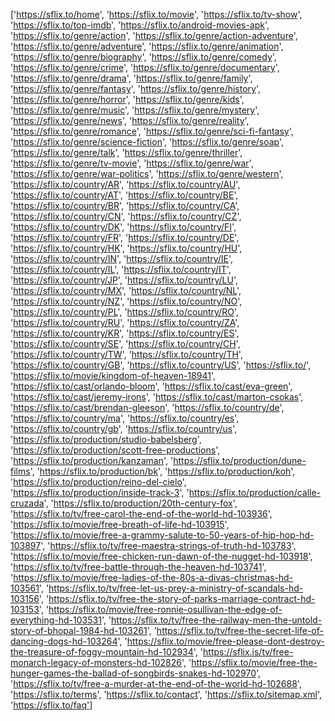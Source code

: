 ['https://sflix.to/home',
 'https://sflix.to/movie',
 'https://sflix.to/tv-show',
 'https://sflix.to/top-imdb',
 'https://sflix.to/android-movies-apk',
 'https://sflix.to/genre/action',
 'https://sflix.to/genre/action-adventure',
 'https://sflix.to/genre/adventure',
 'https://sflix.to/genre/animation',
 'https://sflix.to/genre/biography',
 'https://sflix.to/genre/comedy',
 'https://sflix.to/genre/crime',
 'https://sflix.to/genre/documentary',
 'https://sflix.to/genre/drama',
 'https://sflix.to/genre/family',
 'https://sflix.to/genre/fantasy',
 'https://sflix.to/genre/history',
 'https://sflix.to/genre/horror',
 'https://sflix.to/genre/kids',
 'https://sflix.to/genre/music',
 'https://sflix.to/genre/mystery',
 'https://sflix.to/genre/news',
 'https://sflix.to/genre/reality',
 'https://sflix.to/genre/romance',
 'https://sflix.to/genre/sci-fi-fantasy',
 'https://sflix.to/genre/science-fiction',
 'https://sflix.to/genre/soap',
 'https://sflix.to/genre/talk',
 'https://sflix.to/genre/thriller',
 'https://sflix.to/genre/tv-movie',
 'https://sflix.to/genre/war',
 'https://sflix.to/genre/war-politics',
 'https://sflix.to/genre/western',
 'https://sflix.to/country/AR',
 'https://sflix.to/country/AU',
 'https://sflix.to/country/AT',
 'https://sflix.to/country/BE',
 'https://sflix.to/country/BR',
 'https://sflix.to/country/CA',
 'https://sflix.to/country/CN',
 'https://sflix.to/country/CZ',
 'https://sflix.to/country/DK',
 'https://sflix.to/country/FI',
 'https://sflix.to/country/FR',
 'https://sflix.to/country/DE',
 'https://sflix.to/country/HK',
 'https://sflix.to/country/HU',
 'https://sflix.to/country/IN',
 'https://sflix.to/country/IE',
 'https://sflix.to/country/IL',
 'https://sflix.to/country/IT',
 'https://sflix.to/country/JP',
 'https://sflix.to/country/LU',
 'https://sflix.to/country/MX',
 'https://sflix.to/country/NL',
 'https://sflix.to/country/NZ',
 'https://sflix.to/country/NO',
 'https://sflix.to/country/PL',
 'https://sflix.to/country/RO',
 'https://sflix.to/country/RU',
 'https://sflix.to/country/ZA',
 'https://sflix.to/country/KR',
 'https://sflix.to/country/ES',
 'https://sflix.to/country/SE',
 'https://sflix.to/country/CH',
 'https://sflix.to/country/TW',
 'https://sflix.to/country/TH',
 'https://sflix.to/country/GB',
 'https://sflix.to/country/US',
 'https://sflix.to/',
 'https://sflix.to/movie/kingdom-of-heaven-18941',
 'https://sflix.to/cast/orlando-bloom',
 'https://sflix.to/cast/eva-green',
 'https://sflix.to/cast/jeremy-irons',
 'https://sflix.to/cast/marton-csokas',
 'https://sflix.to/cast/brendan-gleeson',
 'https://sflix.to/country/de',
 'https://sflix.to/country/ma',
 'https://sflix.to/country/es',
 'https://sflix.to/country/gb',
 'https://sflix.to/country/us',
 'https://sflix.to/production/studio-babelsberg',
 'https://sflix.to/production/scott-free-productions',
 'https://sflix.to/production/kanzaman',
 'https://sflix.to/production/dune-films',
 'https://sflix.to/production/bk',
 'https://sflix.to/production/koh',
 'https://sflix.to/production/reino-del-cielo',
 'https://sflix.to/production/inside-track-3',
 'https://sflix.to/production/calle-cruzada',
 'https://sflix.to/production/20th-century-fox',
 'https://sflix.to/tv/free-carol-the-end-of-the-world-hd-103936',
 'https://sflix.to/movie/free-breath-of-life-hd-103915',
 'https://sflix.to/movie/free-a-grammy-salute-to-50-years-of-hip-hop-hd-103897',
 'https://sflix.to/tv/free-maestra-strings-of-truth-hd-103783',
 'https://sflix.to/movie/free-chicken-run-dawn-of-the-nugget-hd-103918',
 'https://sflix.to/tv/free-battle-through-the-heaven-hd-103741',
 'https://sflix.to/movie/free-ladies-of-the-80s-a-divas-christmas-hd-103561',
 'https://sflix.to/tv/free-let-us-prey-a-ministry-of-scandals-hd-103156',
 'https://sflix.to/tv/free-the-story-of-parks-marriage-contract-hd-103153',
 'https://sflix.to/movie/free-ronnie-osullivan-the-edge-of-everything-hd-103531',
 'https://sflix.to/tv/free-the-railway-men-the-untold-story-of-bhopal-1984-hd-103261',
 'https://sflix.to/tv/free-the-secret-life-of-dancing-dogs-hd-103264',
 'https://sflix.to/movie/free-please-dont-destroy-the-treasure-of-foggy-mountain-hd-102934',
 'https://sflix.is/tv/free-monarch-legacy-of-monsters-hd-102826',
 'https://sflix.to/movie/free-the-hunger-games-the-ballad-of-songbirds-snakes-hd-102970',
 'https://sflix.to/tv/free-a-murder-at-the-end-of-the-world-hd-102688',
 'https://sflix.to/terms',
 'https://sflix.to/contact',
 'https://sflix.to/sitemap.xml',
 'https://sflix.to/faq']